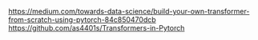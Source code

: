 https://medium.com/towards-data-science/build-your-own-transformer-from-scratch-using-pytorch-84c850470dcb  
https://github.com/as4401s/Transformers-in-Pytorch